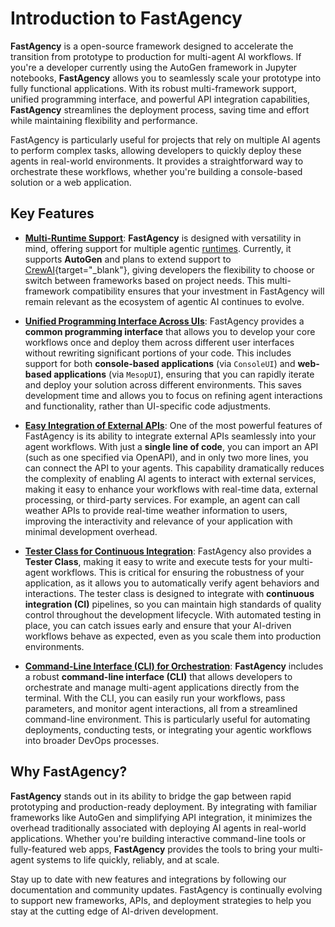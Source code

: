 # Introduction to FastAgency

**FastAgency** is a open-source framework designed to accelerate the transition from prototype to production for multi-agent AI workflows. If you're a developer currently using the AutoGen framework in Jupyter notebooks, **FastAgency** allows you to seamlessly scale your prototype into fully functional applications. With its robust multi-framework support, unified programming interface, and powerful API integration capabilities, **FastAgency** streamlines the deployment process, saving time and effort while maintaining flexibility and performance.

FastAgency is particularly useful for projects that rely on multiple AI agents to perform complex tasks, allowing developers to quickly deploy these agents in real-world environments. It provides a straightforward way to orchestrate these workflows, whether you're building a console-based solution or a web application.

## Key Features

- [**Multi-Runtime Support**](runtimes/): **FastAgency** is designed with versatility in mind, offering support for multiple agentic [runtimes](runtimes/). Currently, it supports **AutoGen** and plans to extend support to [CrewAI](https://www.crewai.com/){target="_blank"}, giving developers the flexibility to choose or switch between frameworks based on project needs. This multi-framework compatibility ensures that your investment in FastAgency will remain relevant as the ecosystem of agentic AI continues to evolve.

- [**Unified Programming Interface Across UIs**](ui/): FastAgency provides a **common programming interface** that allows you to develop your core workflows once and deploy them across different user interfaces without rewriting significant portions of your code. This includes support for both **console-based applications** (via `ConsoleUI`) and **web-based applications** (via `MesopUI`), ensuring that you can rapidly iterate and deploy your solution across different environments. This saves development time and allows you to focus on refining agent interactions and functionality, rather than UI-specific code adjustments.

- [**Easy Integration of External APIs**](api/): One of the most powerful features of FastAgency is its ability to integrate external APIs seamlessly into your agent workflows. With just a **single line of code**, you can import an API (such as one specified via OpenAPI), and in only two more lines, you can connect the API to your agents. This capability dramatically reduces the complexity of enabling AI agents to interact with external services, making it easy to enhance your workflows with real-time data, external processing, or third-party services. For example, an agent can call weather APIs to provide real-time weather information to users, improving the interactivity and relevance of your application with minimal development overhead.

- [**Tester Class for Continuous Integration**](testing/): FastAgency also provides a **Tester Class**, making it easy to write and execute tests for your multi-agent workflows. This is critical for ensuring the robustness of your application, as it allows you to automatically verify agent behaviors and interactions. The tester class is designed to integrate with **continuous integration (CI)** pipelines, so you can maintain high standards of quality control throughout the development lifecycle. With automated testing in place, you can catch issues early and ensure that your AI-driven workflows behave as expected, even as you scale them into production environments.

- [**Command-Line Interface (CLI) for Orchestration**](cli/): **FastAgency** includes a robust **command-line interface (CLI)** that allows developers to orchestrate and manage multi-agent applications directly from the terminal. With the CLI, you can easily run your workflows, pass parameters, and monitor agent interactions, all from a streamlined command-line environment. This is particularly useful for automating deployments, conducting tests, or integrating your agentic workflows into broader DevOps processes.

## Why FastAgency?

**FastAgency** stands out in its ability to bridge the gap between rapid prototyping and production-ready deployment. By integrating with familiar frameworks like AutoGen and simplifying API integration, it minimizes the overhead traditionally associated with deploying AI agents in real-world applications. Whether you're building interactive command-line tools or fully-featured web apps, **FastAgency** provides the tools to bring your multi-agent systems to life quickly, reliably, and at scale.

Stay up to date with new features and integrations by following our documentation and community updates. FastAgency is continually evolving to support new frameworks, APIs, and deployment strategies to help you stay at the cutting edge of AI-driven development.

